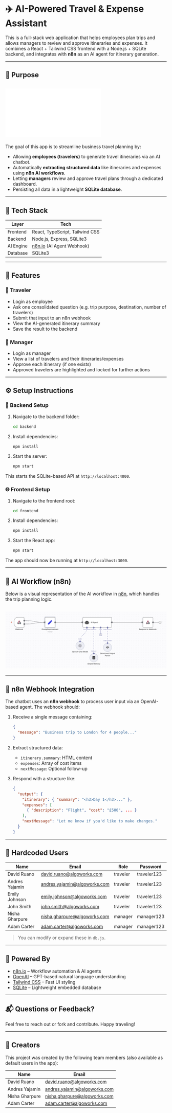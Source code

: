# ✈️ AI-Powered Travel & Expense Assistant

This is a full-stack web application that helps employees plan trips and allows managers to review and approve itineraries and expenses. It combines a React + Tailwind CSS frontend with a Node.js + SQLite backend, and integrates with **n8n** as an AI agent for itinerary generation.

---

## 🎯 Purpose

## ![Presentation PDF](./assets/AITravelAssistant.pdf)

The goal of this app is to streamline business travel planning by:

- Allowing **employees (travelers)** to generate travel itineraries via an AI chatbot.
- Automatically **extracting structured data** like itineraries and expenses using **n8n AI workflows**.
- Letting **managers** review and approve travel plans through a dedicated dashboard.
- Persisting all data in a lightweight **SQLite database**.

---

## 🧩 Tech Stack

| Layer     | Tech                                        |
| --------- | ------------------------------------------- |
| Frontend  | React, TypeScript, Tailwind CSS             |
| Backend   | Node.js, Express, SQLite3                   |
| AI Engine | [n8n.io](https://n8n.io) (AI Agent Webhook) |
| Database  | SQLite3                                     |

---

## 🚀 Features

### 🔹 Traveler

- Login as employee
- Ask one consolidated question (e.g. trip purpose, destination, number of travelers)
- Submit that input to an n8n webhook
- View the AI-generated itinerary summary
- Save the result to the backend

### 🔹 Manager

- Login as manager
- View a list of travelers and their itineraries/expenses
- Approve each itinerary (if one exists)
- Approved travelers are highlighted and locked for further actions

---

## ⚙️ Setup Instructions

### 🔧 Backend Setup

1. Navigate to the backend folder:

   ```bash
   cd backend
   ```

2. Install dependencies:

   ```bash
   npm install
   ```

3. Start the server:
   ```bash
   npm start
   ```

This starts the SQLite-based API at `http://localhost:4000`.

### 🌐 Frontend Setup

1. Navigate to the frontend root:

   ```bash
   cd frontend
   ```

2. Install dependencies:

   ```bash
   npm install
   ```

3. Start the React app:
   ```bash
   npm start
   ```

The app should now be running at `http://localhost:3000`.

---

## 🧠 AI Workflow (n8n)

Below is a visual representation of the AI workflow in [n8n](https://n8n.io), which handles the trip planning logic.

## ![n8n Workflow](./assets/n8n_workflow.png)

---

## 🔁 n8n Webhook Integration

The chatbot uses an **n8n webhook** to process user input via an OpenAI-based agent. The webhook should:

1. Receive a single message containing:
   ```json
   {
     "message": "Business trip to London for 4 people..."
   }
   ```
2. Extract structured data:

   - `itinerary.summary`: HTML content
   - `expenses`: Array of cost items
   - `nextMessage`: Optional follow-up

3. Respond with a structure like:
   ```json
   {
     "output": {
       "itinerary": { "summary": "<h3>Day 1</h3>..." },
       "expenses": [
         { "description": "Flight", "cost": "£500", ... }
       ],
       "nextMessage": "Let me know if you'd like to make changes."
     }
   }
   ```

---

## 🔐 Hardcoded Users

| Name           | Email                        | Role     | Password    |
| -------------- | ---------------------------- | -------- | ----------- |
| David Ruano    | david.ruano@algoworks.com    | traveler | traveler123 |
| Andres Yajamin | andres.yajamin@algoworks.com | traveler | traveler123 |
| Emily Johnson  | emily.johnson@algoworks.com  | traveler | traveler123 |
| John Smith     | john.smith@algoworks.com     | traveler | traveler123 |
| Nisha Gharpure | nisha.gharpure@algoworks.com | manager  | manager123  |
| Adam Carter    | adam.carter@algoworks.com    | manager  | manager123  |

> You can modify or expand these in `db.js`.

---

## 🤖 Powered By

- [n8n.io](https://n8n.io) – Workflow automation & AI agents
- [OpenAI](https://openai.com/) – GPT-based natural language understanding
- [Tailwind CSS](https://tailwindcss.com/) – Fast UI styling
- [SQLite](https://sqlite.org/) – Lightweight embedded database

---

## 📬 Questions or Feedback?

Feel free to reach out or fork and contribute. Happy traveling!

---

## 👥 Creators

This project was created by the following team members (also available as default users in the app):

| Name           | Email                        |
| -------------- | ---------------------------- |
| David Ruano    | david.ruano@algoworks.com    |
| Andres Yajamin | andres.yajamin@algoworks.com |
| Nisha Gharpure | nisha.gharpure@algoworks.com |
| Adam Carter    | adam.carter@algoworks.com    |
